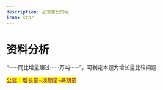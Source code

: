 ```yaml
---
description: 必须拿分的点
icon: star
---
```


# 资料分析

“······同比增量超过······万吨······”，可判定本题为增长量比较问题

<mark style="color:purple;">公式：增长量=现期量-基期量</mark>

